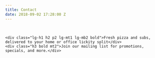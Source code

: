 ```yaml
---
title: Contact
date: 2018-09-02 17:28:00 Z
---
```


<div class=" hero clearfix p3">

  <div class="sm-col sm-col-7 bg-center sm-show">
        &nbsp;
  </div>


  <div class="sm-col sm-col-5 center p4">

    <div class="lg-h1 h2 p2 lg-mt1 lg-mb2 bold">Fresh pizza and subs, delivered to your home or office lickity split</div>
    <div class="h3 bold mt2">Join our mailing list for promotions, specials, and more.</div>

  </div>
</div>